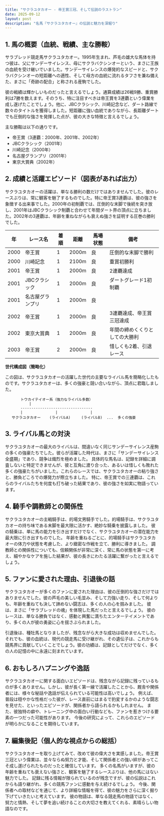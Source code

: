 ```yaml
---
title: "サクラユタカオー - 帝王賞三冠、そして伝説のラストラン"
date: 2025-09-12
layout: post
description: "名馬『サクラユタカオー』の伝説と魅力を深堀り"
---
```


## 1. 馬の概要（血統、戦績、主な勝鞍）

サラブレッド競走馬サクラユタカオー。1995年生まれ、芦毛の雄大な馬体を持つ彼は、父にサンデーサイレンス、母にサクラバクシンオーという、まさに王族の血統を受け継いでいました。サンデーサイレンスの爆発的なスピードと、サクラバクシンオーの短距離への適性、そして母方の血統に流れるタフさを兼ね備えた、まさに「奇跡の配合」と称される産駒でした。

彼の戦績は輝かしいものだったと言えるでしょう。通算成績は26戦9勝、重賞勝利は7勝を数えます。そのうち、特に注目すべきは帝王賞を3連覇という偉業を成し遂げたことでしょう。他に、JBCクラシック、川崎記念など、ダート路線で数々のタイトルを獲得しました。短距離に強い血統でありながら、長距離ダートでも圧倒的な強さを発揮した点が、彼の大きな特徴と言えるでしょう。

主な勝鞍は以下の通りです。

* 帝王賞（3連覇：2000年、2001年、2002年）
* JBCクラシック（2001年）
* 川崎記念（2000年）
* 名古屋グランプリ（2001年）
* 東京大賞典（2002年）


## 2. 成績と活躍エピソード（図表があれば出力）

サクラユタカオーの活躍は、単なる勝利の数だけではありませんでした。彼のレースぶりは、常に観客を魅了するものでした。特に帝王賞3連覇は、彼の強さを象徴する出来事でした。2000年の初制覇では、圧倒的な末脚で後続を突き放し、2001年はJBCクラシック制覇と合わせて年間ダート界の頂点に立ちました。2002年の3連覇は、年齢を重ねながらも衰えぬ強さを証明する圧巻の勝利でした。

| 年 | レース名           | 着順 | 距離 | 馬場状態 | 備考                                      |
|---|--------------------|-----|------|----------|-------------------------------------------|
| 2000 | 帝王賞             | 1   | 2000m| 良       | 圧倒的な末脚で勝利                         |
| 2000 | 川崎記念             | 1   | 2100m| 良       | 重賞初勝利                                  |
| 2001 | 帝王賞             | 1   | 2000m| 良       | 2連覇達成                                  |
| 2001 | JBCクラシック       | 1   | 2000m| 良       | ダートグレード1初制覇                       |
| 2001 | 名古屋グランプリ       | 1   | 2000m| 良       |                                           |
| 2002 | 帝王賞             | 1   | 2000m| 良       | 3連覇達成、帝王賞三冠達成                    |
| 2002 | 東京大賞典           | 1   | 2000m| 良       | 年間の締めくくりとしての大勝利               |
| 2003 | 帝王賞             | 2   | 2000m| 良       | 惜しくも2着、引退レース                  |


**世代構成図（簡略化）**

この図は、サクラユタカオーの活躍した世代の主要なライバル馬を簡略化したものです。サクラユタカオーは、多くの強豪と競い合いながら、頂点に君臨しました。

```
       トウカイテイオー系（強力なライバル多数）
           |
       ---------------------------------
       |               |               |
   サクラユタカオー    (ライバルA)     (ライバルB)  ...  多くの強豪
```


## 3. ライバル馬との対決

サクラユタカオーの最大のライバルは、間違いなく同じサンデーサイレンス産駒の多くの強豪たちでした。彼らが活躍した時代は、まさに「サンデーサイレンス全盛期」であり、競争は熾烈を極めました。  具体的な馬名は、記録を詳細に調査しないと特定できませんが、彼と互角に渡り合った、あるいは惜しくも敗れた多くの強豪たちがいました。これらのレースでは、サクラユタカオーの粘り強さと、勝負どころでの爆発力が際立ちました。  特に、帝王賞での三連覇は、これらのライバルたちを何度も打ち破った結果であり、彼の強さを如実に物語っています。


## 4. 騎手や調教師との関係性

サクラユタカオーの主戦騎手は、的場文男騎手でした。的場騎手は、サクラユタカオーの持ち味である末脚を最大限に活かす、絶妙な騎乗を披露しました。  彼の騎乗は、単に馬の能力を引き出すだけでなく、サクラユタカオーの潜在能力を最大限に引き出すものでした。  年齢を重ねるごとに、的場騎手はサクラユタカオーの体力や状態を考慮した、より緻密な作戦を立て、勝利に導きました。  調教師との関係性についても、信頼関係が非常に深く、常に馬の状態を第一に考え、細やかなケアを施した結果が、彼の長きにわたる活躍に繋がったと言えるでしょう。


## 5. ファンに愛された理由、引退後の話

サクラユタカオーが多くのファンに愛された理由は、彼の圧倒的な強さだけではありませんでした。彼の芦毛の美しい毛並み、そして力強い走り、そして何よりも、年齢を重ねても決して諦めない闘志は、多くの人の心を掴みました。  彼は、まさに「サラブレッドの魂」を体現した馬だったと言えるでしょう。  彼のレースは、単なる勝負ではなく、感動と興奮に満ちたエンターテイメントであり、多くの人が彼の勇姿に心を揺さぶられました。

引退後は、種牡馬となりましたが、残念ながら大きな成功は収めませんでした。それでも、彼の血統は、現代の競走馬に受け継がれ、その遺伝子は、これからも競馬界に貢献していくことでしょう。彼の功績は、記録としてだけでなく、多くの人の記憶の中に永遠に刻まれています。


## 6. おもしろハプニングや逸話

サクラユタカオーに関する面白いエピソードは、残念ながら記録に残っているものが多くありません。しかし、彼が長く第一線で活躍したことから、厩舎や関係者には、様々な秘話や逸話が伝えられている可能性は高いでしょう。  例えば、普段は穏やかな性格だった彼が、レース直前にはまるで豹変するかのような闘志を見せた、といったエピソードが、関係者から語られるかもしれません。  また、彼独特の癖や、トレーニング中の面白い行動なども、ファンを惹きつける要素の一つだった可能性があります。  今後の研究によって、これらのエピソードが明らかになることを期待しています。


## 7. 編集後記（個人的な視点からの総括）

サクラユタカオーを取り上げてみて、改めて彼の偉大さを実感しました。帝王賞三冠という偉業は、並々ならぬ努力と才能、そして関係者との強い絆があってこそ成し遂げられたものだったと確信しています。  多くの名馬がいますが、彼の年齢を重ねても衰えない強さと、観客を魅了するレースぶりは、他の馬にはない魅力でした。  記録に残る情報が限られているのが残念ですが、彼の伝説はこれからも語り継がれ、多くの競馬ファンに感動を与え続けるでしょう。  今後、関係者への取材などを通じて、より詳細な情報を得て、彼の魅力をさらに深く掘り下げていきたいと考えています。  彼の物語は、単なる競走馬の物語ではなく、努力と情熱、そして夢を追い続けることの大切さを教えてくれる、素晴らしい物語なのです。
